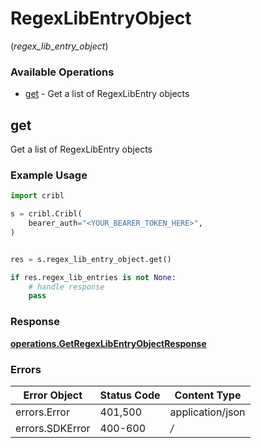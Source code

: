 # RegexLibEntryObject
(*regex_lib_entry_object*)

### Available Operations

* [get](#get) - Get a list of RegexLibEntry objects

## get

Get a list of RegexLibEntry objects

### Example Usage

```python
import cribl

s = cribl.Cribl(
    bearer_auth="<YOUR_BEARER_TOKEN_HERE>",
)


res = s.regex_lib_entry_object.get()

if res.regex_lib_entries is not None:
    # handle response
    pass
```


### Response

**[operations.GetRegexLibEntryObjectResponse](../../models/operations/getregexlibentryobjectresponse.md)**
### Errors

| Error Object     | Status Code      | Content Type     |
| ---------------- | ---------------- | ---------------- |
| errors.Error     | 401,500          | application/json |
| errors.SDKError  | 400-600          | */*              |
